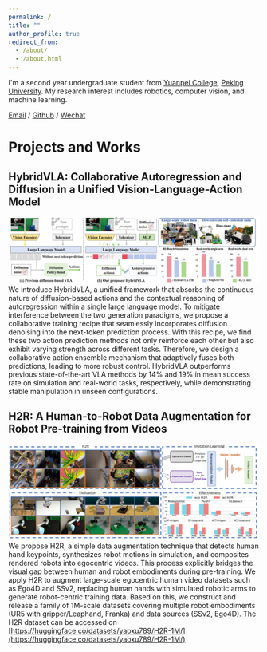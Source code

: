 ```yaml
---
permalink: /
title: ""
author_profile: true
redirect_from: 
  - /about/
  - /about.html
---
```


I'm a second year undergraduate student from [Yuanpei College](https://yuanpei.pku.edu.cn/), [Peking University](https://www.pku.edu.cn/). My research interest includes robotics, computer vision, and machine learning.

[Email](zhuoyang_liu@stu.pku.edu.cn) / [Github](https://github.com/miniFranka) / [Wechat](../images/wechat.jpg) 


# Projects and Works

## HybridVLA: Collaborative Autoregression and Diffusion in a Unified Vision-Language-Action Model
![hybridvla_teaser](/images/hybridvla_teaser_0520.png)
We introduce HybridVLA, a unified framework that absorbs the continuous nature of diffusion-based actions and the contextual reasoning of autoregression within a single large language model. To mitigate interference between the two generation paradigms, we propose a collaborative training recipe that seamlessly incorporates diffusion denoising into the next-token prediction process. With this recipe, we find these two action prediction methods not only reinforce each other but also exhibit varying strength across different tasks. Therefore, we design a collaborative action ensemble mechanism that adaptively fuses both predictions, leading to more robust control. HybridVLA outperforms previous state-of-the-art VLA methods by 14% and 19% in mean success rate on simulation and real-world tasks, respectively, while demonstrating stable manipulation in unseen configurations.

## H2R: A Human-to-Robot Data Augmentation for Robot Pre-training from Videos
![h2r_teaser](/images/h2r_teaser_0522.png)
We propose H2R, a simple data augmentation technique that detects human hand keypoints, synthesizes robot motions in simulation, and composites rendered robots into egocentric videos. This process explicitly bridges the visual gap between human and robot embodiments during pre-training. We apply H2R to augment large-scale egocentric human video datasets such as Ego4D and SSv2, replacing human hands with simulated robotic arms to generate robot-centric training data. Based on this, we construct and release a family of 1M-scale datasets covering multiple robot embodiments (UR5 with gripper/Leaphand, Franka) and data sources (SSv2, Ego4D). The H2R dataset can be accessed on [https://huggingface.co/datasets/yaoxu789/H2R-1M/](https://huggingface.co/datasets/yaoxu789/H2R-1M/)
